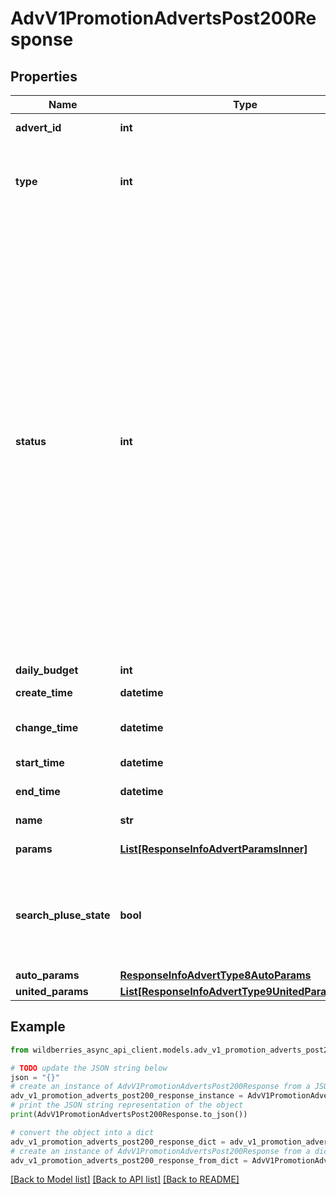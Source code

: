 # AdvV1PromotionAdvertsPost200Response


## Properties

Name | Type | Description | Notes
------------ | ------------- | ------------- | -------------
**advert_id** | **int** | Идентификатор кампании | [optional] 
**type** | **int** | &lt;dl&gt; &lt;dt&gt;Тип кампании:&lt;/dt&gt; &lt;dd&gt;&lt;code&gt;9&lt;/code&gt; - поиск + каталог &lt;/dd&gt; &lt;/dl&gt;  | [optional] 
**status** | **int** | &lt;dl&gt; &lt;dt&gt;Статус кампании:&lt;/dt&gt; &lt;dd&gt;&lt;code&gt;-1&lt;/code&gt; - кампания в процессе удаления &lt;/dd&gt; &lt;dd&gt;&lt;code&gt;4&lt;/code&gt; - готова к запуску &lt;/dd&gt; &lt;dd&gt;&lt;code&gt;7&lt;/code&gt; - Кампания завершена&lt;/dd&gt; &lt;dd&gt;&lt;code&gt;8&lt;/code&gt; - отказался&lt;/dd&gt; &lt;dd&gt;&lt;code&gt;9&lt;/code&gt; - идут показы&lt;/dd&gt; &lt;dd&gt;&lt;code&gt;11&lt;/code&gt; - Кампания на паузе&lt;/dd&gt; &lt;/dl&gt; Кампания в процессе удаления. Статус означает, что кампания была удалена, и через 3-10 минут она исчезнет из ответа метода.  | [optional] 
**daily_budget** | **int** | Не используется | [optional] 
**create_time** | **datetime** | Дата создания кампании | [optional] 
**change_time** | **datetime** | Дата последнего изменения кампании | [optional] 
**start_time** | **datetime** | Дата последнего запуска кампании | [optional] 
**end_time** | **datetime** | Дата завершения кампании | [optional] 
**name** | **str** | Название кампании | [optional] 
**params** | [**List[ResponseInfoAdvertParamsInner]**](ResponseInfoAdvertParamsInner.md) | Параметры кампании | [optional] 
**search_pluse_state** | **bool** | Активность фиксированных фраз (Для кампаний в поиске)  &lt;br&gt; (&#x60;false&#x60; - отключены, &#x60;true&#x60; - включены)  | [optional] 
**auto_params** | [**ResponseInfoAdvertType8AutoParams**](ResponseInfoAdvertType8AutoParams.md) |  | [optional] 
**united_params** | [**List[ResponseInfoAdvertType9UnitedParamsInner]**](ResponseInfoAdvertType9UnitedParamsInner.md) |  | [optional] 

## Example

```python
from wildberries_async_api_client.models.adv_v1_promotion_adverts_post200_response import AdvV1PromotionAdvertsPost200Response

# TODO update the JSON string below
json = "{}"
# create an instance of AdvV1PromotionAdvertsPost200Response from a JSON string
adv_v1_promotion_adverts_post200_response_instance = AdvV1PromotionAdvertsPost200Response.from_json(json)
# print the JSON string representation of the object
print(AdvV1PromotionAdvertsPost200Response.to_json())

# convert the object into a dict
adv_v1_promotion_adverts_post200_response_dict = adv_v1_promotion_adverts_post200_response_instance.to_dict()
# create an instance of AdvV1PromotionAdvertsPost200Response from a dict
adv_v1_promotion_adverts_post200_response_from_dict = AdvV1PromotionAdvertsPost200Response.from_dict(adv_v1_promotion_adverts_post200_response_dict)
```
[[Back to Model list]](../README.md#documentation-for-models) [[Back to API list]](../README.md#documentation-for-api-endpoints) [[Back to README]](../README.md)


